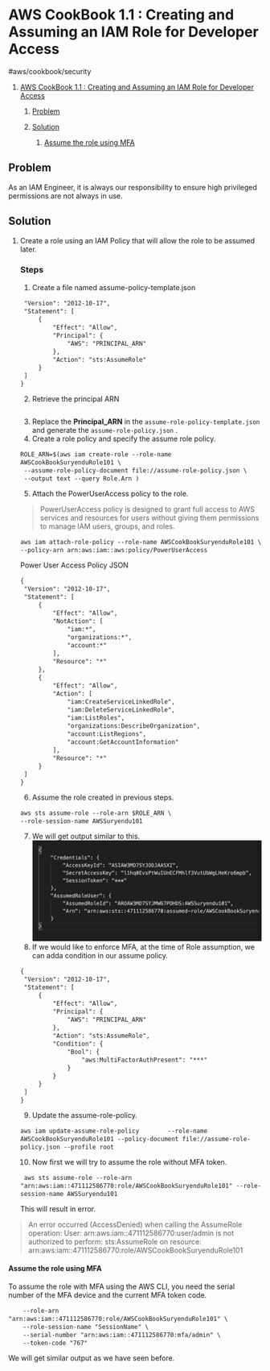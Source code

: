 # AWS CookBook 1.1 : Creating and Assuming an IAM Role for  Developer Access
 #aws/cookbook/security 
1. [AWS CookBook 1.1 : Creating and Assuming an IAM Role for  Developer Access](bear://x-callback-url/open-note?id=41977B81-1CAE-4543-A68E-6B9AAB073738&header=AWS%20CookBook%201.1%20:%20Creating%20and%20Assuming%20an%20IAM%20Role%20for%20%20Developer%20Access)
   1. [Problem](#problem)
   2. [Solution](#solution)
      
      1. [Assume the role using MFA](#assume-the-role-using-mfa)
## Problem
As an IAM Engineer, it is always our responsibility to ensure high privileged permissions are not always in use.

## Solution
1. Create a role using an IAM Policy that will allow the role to be assumed later.

   ### Steps
   1. Create a file named assume-policy-template.json
   ```{
    "Version": "2012-10-17",
    "Statement": [
        {
            "Effect": "Allow",
            "Principal": { 
                "AWS": "PRINCIPAL_ARN"
            },
            "Action": "sts:AssumeRole"
        }
    ]
   }
   ```
   2. Retrieve the principal ARN
   ```PRINCIPAL_ARN=$(aws sts get-caller-identity --query Arn --output text)
   ```
   3. Replace the **Principal_ARN** in the `assume-role-policy-template.json` and generate the `assume-role-policy.json` .
   4. Create a role policy and specify the assume role policy.
   ```
   ROLE_ARN=$(aws iam create-role --role-name AWSCookBookSuryenduRole101 \
    --assume-role-policy-document file://assume-role-policy.json \ 
    --output text --query Role.Arn )
   ```
   5. Attach the PowerUserAccess policy to the role.
   > PowerUserAccess policy  is designed to grant full access to AWS services and resources for users without giving them permissions to manage IAM users, groups, and roles.
   ```
   aws iam attach-role-policy --role-name AWSCookBookSuryenduRole101 \ 
   --policy-arn arn:aws:iam::aws:policy/PowerUserAccess
   ```
   Power User Access Policy JSON
   ```
   {
    "Version": "2012-10-17",
    "Statement": [
        {
            "Effect": "Allow",
            "NotAction": [
                "iam:*",
                "organizations:*",
                "account:*"
            ],
            "Resource": "*"
        },
        {
            "Effect": "Allow",
            "Action": [
                "iam:CreateServiceLinkedRole",
                "iam:DeleteServiceLinkedRole",
                "iam:ListRoles",
                "organizations:DescribeOrganization",
                "account:ListRegions",
                "account:GetAccountInformation"
            ],
            "Resource": "*"
        }
    ]
   }
   ```
   6. Assume the role created in previous steps.
   
   ```
   aws sts assume-role --role-arn $ROLE_ARN \ 
   --role-session-name AWSSuryendu101
   ```
   7. We will get output similar to this.
   ![](image.png)
   8. If we would like to enforce MFA, at the time of Role assumption, we can adda condition in our assume policy.
   ```
   {
    "Version": "2012-10-17",
    "Statement": [
        {
            "Effect": "Allow",
            "Principal": { 
                "AWS": "PRINCIPAL_ARN"
            },
            "Action": "sts:AssumeRole",
            "Condition": {
                "Bool": {
                    "aws:MultiFactorAuthPresent": "***"
                }
            }
        }
    ]
   }
   ```
   9. Update the assume-role-policy.
   ```
   aws iam update-assume-role-policy        --role-name AWSCookBookSuryenduRole101 --policy-document file://assume-role-policy.json --profile root                          
   ```
   10. Now first we will try to assume the role without MFA token.
   ```
    aws sts assume-role --role-arn "arn:aws:iam::471112586770:role/AWSCookBookSuryenduRole101" --role-session-name AWSSuryendu101
   ```

   This will result in error.
> 	An error occurred (AccessDenied) when calling the AssumeRole operation: User: arn:aws:iam::471112586770:user/admin is not authorized to perform: sts:AssumeRole on resource: arn:aws:iam::471112586770:role/AWSCookBookSuryenduRole101

#### Assume the role using MFA
To assume the role with MFA using the AWS CLI, you need the serial number of the MFA device and the current MFA token code.
```aws sts assume-role \
    --role-arn "arn:aws:iam::471112586770:role/AWSCookBookSuryenduRole101" \
    --role-session-name "SessionName" \
    --serial-number "arn:aws:iam::471112586770:mfa/admin" \
    --token-code "767"

```

We will get similar output as we have seen before.
